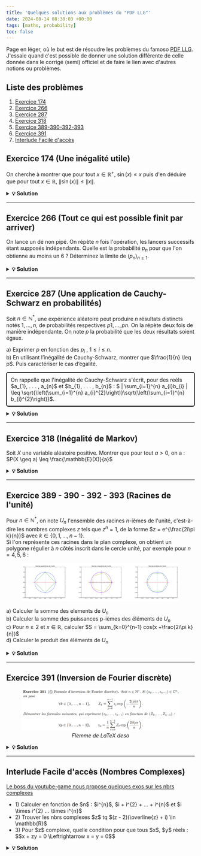 ```yaml
---
title: 'Quelques solutions aux problèmes du "PDF LLG"'
date: 2024-08-14 08:38:03 +00:00
tags: [maths, probability]
toc: false
---
```

<link rel="stylesheet" href="https://cdn.jsdelivr.net/npm/katex@0.13.18/dist/katex.min.css">
<script defer src="https://cdn.jsdelivr.net/npm/katex@0.13.18/dist/katex.min.js"></script>
<script defer src="https://cdn.jsdelivr.net/npm/katex@0.13.18/dist/contrib/auto-render.min.js"></script>
<script>
  document.addEventListener("DOMContentLoaded", function() {
    renderMathInElement(document.body, {
      delimiters: [
        {left: "$$", right: "$$", display: true},
        {left: "$", right: "$", display: false}
      ]
    });
  });
</script>


Page en léger, où le but est de résoudre les problèmes du famoso [PDF LLG](https://www.louislegrand.fr/wp-content/uploads/2022/01/EXOS-TERMINALE3-3-AVECDESSIN.pdf). J'essaie quand c'est possible de donner une solution différente de celle donnée dans le corrigé (semi) officiel et de faire le lien avec d'autres notions ou problèmes.

## Liste des problèmes

1. [Exercice 174](#exercice-174-une-inégalité-utile)
2. [Exercice 266](#exercice-266-tout-ce-qui-est-possible-finit-par-arriver)
3. [Exercice 287](#exercice-287-une-application-de-cauchy-schwarz-en-probabilités)
4. [Exercice 318](#exercice-318-inégalité-de-markov)
5. [Exercice 389-390-392-393](#exercice-389---390---392---393-racines-de-lunité)
6. [Exercice 391](#exercice-391-inversion-de-fourier-discrète)
7. [Interlude Facile d'accès](#interlude-facile-daccès-nombres-complexes)



## Exercice 174 (Une inégalité utile)

On cherche à montrer que pour tout $x \in \mathbb{R}^{+}$, $\sin(x) \leq x$ puis d'en déduire que pour tout $x \in \mathbb{R}$, $\|\sin(x)\| \leq \|x\|$.

<details>
 <summary><strong>💡 Solution</strong></summary>

a) La fonction sinus est bornée par $1$ et $-1$, pour $x$ positif, l'inégalité est donc évidente pour $x \geq 1$, le cas contentieux se situe pour $x \in [0, 1]$.<br>
Dans ce cas-ci, on dérive (on peut le faire etc) deux fois la fonction $f : x \mapsto \sin(x)$, on obtient $f''(x) = -\sin(x) \leq 0$ pour $x \in [0, 1]$, la fonction sinus est donc concave sur cet intervalle et son graphe est en dessous de ses tangentes, en particulier en $x = 0$, dont l'équation de la tangente est $y(0) = f'(0) \times (x - 0) + f(0) = cos(0) \times x + 0 = x$
<br>

On aurait aussi pu étudier la fonction $f : x \mapsto \sin(x) - x$, dont la dérivée sur $\mathbb{R}^{+}$ est $f'(x) = \cos(x) - 1 \leq 0$ car $\cos(x) \leq 1$ pour tout $x \in \mathbb{R}^{+}$, donc $f$ est décroissante sur $\mathbb{R}^{+}$ et $f(x) = \sin(x) - x \leq f(0) = 0$ pour tout $x \in \mathbb{R}^{+}$ donc OK.
<br><br>
b) Si $x$ est positif alors on se ramène au cas précédent, si $x$ est négatif, on a $ \sin(-x) = - sin(x) \leq -x$. Cela se voit aussi graphiquement (par symétrie) : 

<figure style="text-align: center;">
  <img src="/assets/img/maths/sin_x.png" alt="sinx_x">
</figure>

<br><br><strong>Ce que j'ai appris ? </strong><br>

Ce genre d'inégalité peut souvent se faire avec des arguments de convexité/concavité

</details>

<hr>

## Exercice 266 (Tout ce qui est possible finit par arriver)

On lance un dé non pipé. On répète $n$ fois l'opération, les lancers successifs étant supposés indépendants. Quelle est la probabilité $p_n$ pour que l'on obtienne au moins un 6 ? Déterminez la limite de $(p_n)_{n \geq 1}$.

<details>
 <summary><strong>💡 Solution</strong></summary>
On peut considérer l'événement contraire $\overline{A_{k}}$ : "ne pas obtenir 6 lors du k-ième lancer" dont la probabilité est $P(\overline{A_{k}}) = \dfrac{5}{6}$<br>


N'obtenir aucun 6 lors des $n$ lancers est donc l'événement $\overline{A} = \cap_{k=1}^{n} \overline{A_{k}}$ dont la probabilité est, par indépendance des $\overline{A_{k}}$, $P(\overline{A}) = \prod_{k=1}^{n} P(\overline{A_{k}}) = \left(\dfrac{5}{6}\right)^n$<br>


Finalement, la probabilité de l'événement qui nous intéresse $A$ : "obtenir au moins un 6 lors des $n$ lancers" est $p_n = 1 - P(\overline{A}) = 1 - \left(\dfrac{5}{6}\right)^n$, et la limite de $(p_n)_{n \geq 1}$ est donc $1$ (car $\left(\dfrac{5}{6}\right)^n \to 0$).<br>
Tout ce qui est possible finit par arriver !!!

<br><br><strong>Ce que j'ai appris ? </strong><br>

Et voilà, c'était pas bien compliqué. On retiendra que passer au complémentaire est souvent un bon réflexe quand on voit le mot-clé "au moins".

</details>

<hr>


## Exercice 287 (Une application de Cauchy-Schwarz en probabilités)

Soit $n \in \mathbb{N}^*$, une expérience aléatoire peut produire $n$ résultats distincts notés $1, . . . , n$, de probabilités respectives $p1, . . . , pn$. On la répète deux fois de manière indépendante.
On note $p$ la probabilité que les deux résultats soient égaux.

a) Exprimer $p$ en fonction des $p_{i}$ , $1 \leq i \leq n$.<br>
b) En utilisant l’inégalité de Cauchy-Schwarz, montrer que $\frac{1}{n} \leq p$. Puis caractériser le cas d’égalité.<br>

<head>
    <meta charset="UTF-8">
    <meta name="viewport" content="width=device-width, initial-scale=1.0">
    <title>Highlight Text</title>
    <style>
        .highlight-box {
            border: 2px solid #000; /* Border color and thickness */
            padding: 10px; /* Space between the text and the border */
            margin: 10px 0; /* Space above and below the box */
            border-radius: 5px; /* Rounded corners */
        }
    </style>
</head>
<body>
    <div class="highlight-box">
        On rappelle que l'inégalité de Cauchy-Schwarz s'écrit, pour des reéls $a_{1}, . . . , a_{n}$ et $b_{1}, . . . , b_{n}$ : $ | \sum_{i=1}^{n} a_{i}b_{i} | \leq \sqrt{\left(\sum_{i=1}^{n} a_{i}^{2}\right)}\sqrt{\left(\sum_{i=1}^{n} b_{i}^{2}\right)}$.
    </div>
</body>

<details>
 <summary><strong>💡 Solution</strong></summary>
a) Pour que les deux résultats soient égaux, il faut que le premier résultat soit $i$ et le deuxième aussi, donc en sommant sur chaque possibilité, $p = \sum_{i=1}^{n} p_{i}^{2}$<br>   
b) Si l'on considère la somme $\sum_{i=1}^{n} \frac{p_{i}}{\sqrt{n}}$, on peut appliquer l'inégalité de Cauchy-Schwarz avec $a_{i} = p_{i}$ et $b_{i} = \frac{1}{\sqrt{n}}$.<br>
Ce qui nous donne, en passant au carré, $\left(\sum_{i=1}^{n} p_{i} \frac{1}{\sqrt{n}}\right)^{2} \leq \left(\sum_{i=1}^{n} p_{i}^{2}\right)\left(\sum_{i=1}^{n} \frac{1}{\sqrt{n}}^{2}\right)$<br>
Or, par a) $\sum_{i=1}^{n} p_{i}^{2} = p$ et $\sum_{i=1}^{n} (\frac{1}{\sqrt{n}})^{2} = \sum_{i=1}^{n} \frac{1}{n} = n \times \frac{1}{n} = 1$, donc $\left(\sum_{i=1}^{n} p_{i} \frac{1}{\sqrt{n}}\right)^{2} \leq p$.<br>
Le membre de gauche peut se simplifier : $\frac{1}{n} (\sum_{i=1}^{n} p_{i})^{2} = \frac{1}{n}$ car $\sum_{i=1}^{n} p_{i} = 1$.
On a donc bien $\frac{1}{n} \leq p$.<br><br>

Il y a égalité si et seulement il existe $\lambda \in \mathbb{R}$ tel que $\forall i \in \{1, ..., n\}, p_{i} = \lambda \times \frac{1}{\sqrt{n}}$. On se doute bien que seul le cas possible est $p_{i} = \frac{1}{n}$. Un rapide calcul montre que c'est bien le cas.


<br><br><strong>Ce que j'ai appris ? </strong><br>
- Bien se rappeler de l'inégalité de Cauchy-Schwarz, elle est souvent utile en probabilités, un peu d'astuce pour faire apparaitre le $\frac{1}{n}$ et c'est bon.
</details>

<hr>

## Exercice 318 (Inégalité de Markov)

Soit $X$ une variable aléatoire positive. Montrer que pour tout $a > 0$, on a : $P(X \geq a) \leq \frac{\mathbb{E}(X)}{a}$

<details>
 <summary><strong>💡 Solution</strong></summary>

On a deux formules à notre disposition pour l'espérance : <br>$\mathbb{E}(X) = \sum_{x} x P(X = x)$ et $\mathbb{E}(X) = \sum_{\omega \in \Omega} X(\{\omega\}) P(\{\omega\})$<br>

La première formule necessite de connaitre la loi de $X$ (et les valeurs $x$ possibles...), ce qui n'est pas le cas ici. Tout ce que l'on sait, c'est que $X$ est positive (idem pour $a$).<br> On a pas vraiment le choix, on va utiliser la deuxième formule, vu qu'on nous donne aussi un nombre $a$, on peut essayer de distinguer les éléments $\omega$ de $\Omega$ en deux parties : ceux pour lesquels $X(\{\omega\}) \geq a$ et ceux pour lesquels $X(\{\omega\}) < a$.<br><br>

Ce qui nous permet d'écrire $$\mathbb{E}(X) = \sum_{\omega \in \Omega} X(\{\omega\}) P(\{\omega\}) = \sum_{X(\{\omega\}) \geq a}X(\{\omega\}) P(\{\omega\}) + \sum_{X(\{\omega\}) < a}X(\{\omega\}) P(\{\omega\})$$<br>
La terme $\sum_{X(\{\omega\}) < a}X(\{\omega\}) P(\{\omega\})$ est positif ou nul (par définition de $X$) donc $$\mathbb{E}(X) \geq \sum_{X(\{\omega\}) \geq a}X(\{\omega\}) P(\{\omega\}) \geq a \sum_{X(\{\omega\}) \geq a} P(\{\omega\})$$<br><br>
On remarque que $\sum_{X(\{\omega\}) \geq a} P(\{\omega\})$ est exactement la probabilité de l'événement $X \geq a$, par conséquent : $\mathbb{E}(X) \geq a P(X \geq a)$, ce qui nous donne bien l'inégalité de Markov.

<br><br><strong>Ce que j'ai appris ? </strong><br>
- L'inégalité en elle-même qui est utile dans plein de pbs<br>
- Intuitivement, on sait que la moyenne est très sensible aux valeurs extrêmes, donc si on connait cette moyenne, on a une borne supérieure sur la probabilité d'avoir une valeur "extrême" (ici $a$). Par exemple, si on sait que la moyenne des notes d'une classe est $10$, on sait que la probabilité qu'un élève ait une note supérieure ou égale à $19$ est $\leq \frac{10}{19} \approx 0.52$...<br>
- Jongler entre les deux formules d'espérance

</details>

<hr>


## Exercice 389 - 390 - 392 - 393 (Racines de l'unité)

Pour $n \in \mathbb{N}^{*}$, on note $U_{n}$ l'ensemble des racines $n$-ièmes de l'unité, c'est-à-dire les nombres complexes $z$ tels que $z^{n} = 1$, de la forme $z = e^{\frac{2i\pi k}{n}}$ avec $k \in \{0, 1, . . . , n-1\}$.<br>
Si l'on représente ces racines dans le plan complexe, on obtient un polygone régulier à $n$ côtés inscrit dans le cercle unité, par exemple pour $n = 4, 5, 6$ :

<figure style="text-align: center;">
  <img src="/assets/img/maths/racines_unites.png" alt="r">
</figure>


a) Calculer la somme des elements de $U_{n}$ <br>
b) Calculer la somme des puissances p-ièmes des éléments de $U_{n}$ <br>
c) Pour $n \geq 2$ et $x \in \mathbb{R}$, calculer $S = \sum_{k=0}^{n-1} cos(x +\frac{2i\pi k}{n})$ <br> 
d) Calculer le produit des éléments de $U_{n}$ <br>

<details>
 <summary><strong>💡 Solution</strong></summary>
a) Si $n = 1$, $U_{1} = \{1\}$ (une seule racine de l'unité...). Sinon, la somme des éléments de $U_{n}$ est $\sum_{k=0}^{n-1} e^{\frac{2i\pi k}{n}} = \sum_{k=0}^{n-1} (e^{\frac{2i\pi}{n}})^{k}$, on reconnaît la somme d'une suite géométrique de raison $q = e^{\frac{2i\pi}{n}}$ et de premier terme $1$, dont la somme est $\dfrac{1 - q^{n}}{1 - q} = 0$ car $q^{n} = e^{2 i \pi} = 1$. Cela se voit d'ailleurs graphiquement, les racines de l'unité sont les sommets d'un polygone régulier, donc par symétrie, la somme des racines est nulle (les vecteurs "s'annulant").<br>  <br> 
b) On suppose que $n > 1$ et p non nul, on a deux cas. Si $n$ divise $p$, c'est-à-dire si $p = n \times m$ pour un certain $m \in \mathbb{N}^{*}$, alors la somme est $$\sum_{k=0}^{n-1} e^{\frac{2i\pi k p}{n}} = \sum_{k=0}^{n-1} e^{\frac{2i\pi k m n}{n}} = \sum_{k=0}^{n-1} (e^{2i\pi})^{km} = n$$ Sinon, la somme est nulle par le même raisonnement qu'en a).<br>
En fait si n divise p, on s'en convainc facilement, par exemple pour $p = 6$ et $n = 3$ (ici $U_{3} = {1, j, j^2}$), si on prends $j$, on a $j^{6} = (j^{3})^{2}$ et par definition de $j$, $j^{3} = 1$... Bref. <br>
c) On pourrait uniquement utiliser des arguments de trigonométrie : 
$$\sum_{k=0}^{n-1} cos(x +\frac{2\pi k}{n}) = \sum_{k=0}^{n-1} cos(x)cos(\frac{2\pi k}{n}) - sin(x)sin(\frac{2\pi k}{n}) = cos(x) \sum_{k=0}^{n-1} cos(\frac{2\pi k}{n}) - sin(x) \sum_{k=0}^{n-1} sin(\frac{2\pi k}{n}) = cos(x) \times 0 - sin(x) \times 0 = 0$$ (En reconnaissant une somme télescopique, <a href="https://math.stackexchange.com/questions/1530598/how-to-prove-sum-k-1n-cos-frac2-pi-kn-0-for-any-n1"> calcul complet ici</a>).<br>
Mais on peut aussi remarquer que notre somme vaut : $$S = \sum_{k=0}^{n-1} \Re(e^{i(x +\frac{2\pi k}{n})}) = \Re(\sum_{k=0}^{n-1} e^{i(x +\frac{2\pi k}{n})}) = \Re(e^{ix} \sum_{k=0}^{n-1} e^{i\frac{2\pi k}{n}}) = \Re(e^{ix} \times 0) = 0$$ (car la somme des racines de l'unité est nulle cf q d'avant + linéarité de la partie réelle).<br>
d) Le produit est donné par $\prod_{k=0}^{n-1} e^{\frac{2i\pi k}{n}} = e^{\sum_{k=0}^{n-1} \frac{2i\pi k}{n}} = (e^{i \pi})^{n - 1} = (-1)^{n-1}$<br>
On verifie bien que pour $n = 2$, $U_{2} = \{-1, 1\}$, le produit est $-1$ et pour $n = 3$, $U_{3} = \{1, j, j^{2}\}$, le produit est $1$.


<br><br><strong>Ce que j'ai appris ? </strong><br>
Ne pas oublier les cas particuliers, ici $n = 1$ et $p | n$... + Passer aux complexes pour simplifier les calculs puis prendre la partie réelle etc bon réflexe.
</details>

<hr>

## Exercice 391 (Inversion de Fourier discrète)

<figure style="text-align: center;">
  <img src="/assets/img/maths/391.png" alt="r">
  <figcaption style="font-style: italic;">Flemme de LaTeX deso</figcaption>
</figure>

<details>
 <summary><strong>💡 Solution</strong></summary>
Pas 36 solutions pour ce genre d'exercice, on plug la première formule dans la seconde et on regarde ce que ça donne. On a des choses qui ressemblent à des sommes de (puissances de) racines de l'unité, on se doute bien que l'on va devoir utiliser l'exercice précédent pour simplifier le bousin.
<br>
Le cas $n = 1$ se vérifie facilement, on considère ainsi $n > 1$ et $l$, $p$ $\in \{0, ..., n-1\}$ :

$$
\begin{align}
Z_{l} e{^\frac{2 i \pi l p}{n}} = \sum_{j=0}^{n-1}z_{j}e{^\frac{-2 i \pi j l}{n}}e{^\frac{2 i \pi l p}{n}}
& = \sum_{j=0}^{n-1}z_{j}e{^\frac{2 i \pi l (p-j)}{n}}
\end{align}
$$

On injecte $(1)$ dans la seconde formule, ce qui donne :

$$\frac{1}{n} \sum_{l=0}^{n-1}Z_{l} e{^\frac{2 i \pi l p}{n}} = \frac{1}{n} \sum_{l=0}^{n-1} \sum_{j=0}^{n-1}z_{j}e{^\frac{2 i \pi l (p-j)}{n}}$$

On échange les sommes (on peut le faire car les sommes sont finies) et on réarrange un peu les termes :

$$\frac{1}{n} \sum_{l=0}^{n-1}Z_{l} e{^\frac{2 i \pi l p}{n}} = \frac{1}{n} \sum_{j=0}^{n-1}z_{j} \sum_{l=0}^{n-1} (e{^\frac{2 i \pi l}{n}})^{(p-j)}$$

Maintenant, si on prends un peu de recul, on voit que l'on additionne les $z_{j}$ pondérés par des coefficients qui ne sont rien d'autre que des sommes de racines de l'unité à la puissance $p-j$. <br>On peut utiliser l'exercice precedent pour calculer ces sommes, on a quelques cas à traiter :
<ul>
<li>$n = 1$, que l'on a déjà traité.</li>
<li>$n | p-j$, c'est-à-dire si $p-j = n \times m$ pour un certain $m \in \mathbb{N}^{*}$, alors la somme vaudrait $n$, ce qui est impossible car $p \leq n-1$ et $j \leq n-1$ donc $p-j \leq n-1$.</li>
<li>$j = p$, la somme vaut $n$ car $\sum e^{0}$...</li>
<li>Sinon, la somme vaut $0$ par le même raisonnement que l'exercice précédent.</li>
</ul>
<br>
En résumé, tous les coefficients devant les $z_{j}$ sont nuls sauf celui pour lequel $j = p$, et on a bien :
$$\frac{1}{n} \sum_{l=0}^{n-1}Z_{l} e{^\frac{2 i \pi l p}{n}} = \frac{1}{n}(0 + n \times z_{p}) = z_{p}$$ ce qui montre la formule d'inversion de Fourier (discrète).

<br><br><strong>Ce que j'ai appris ? </strong><br>
<ul>
<li>Ne pas avoir peur de se lancer dans des calculs qui ont l'air compliqués à première vue, souvent on peut simplifier les choses en utilisant les bonnes propriétés.</li>
<li>Faudrait que je relise un peu sur la DFT et la FFT, <a href="https://brianmcfee.net/dstbook-site/content/ch07-inverse-dft/Sinusoid.html">ptet ce site qui a l'air bien</a></li>
</ul>
</details>

<hr>

## Interlude Facile d'accès (Nombres Complexes)

<a href="https://youtu.be/_iRQ4_HezGY">Le boss du youtube-game nous propose quelques exos sur les nbrs complexes</a>
<ul>
<li>1) Calculer en fonction de $n$ : $i^{n}$, $i + i^{2} + ... + i^{n}$ et $i \times i^{2} ... \times i^{n}$</li>
<li>2) Trouver les nbrs complexes $z$ tq $(z - 2)(\overline{z} + i) \in \mathbb{R}$</li>
<li>3) Pour $z$ complexe, quelle condition pour que tous $x$, $y$ réels :  $$x + zy = 0 \Leftrightarrow x = y = 0$$</li>
</ul>

<details>
 <summary><strong>💡 Solution</strong></summary>

1) On sait que $i^{n}$ a un cycle de longueur 4 :  $i, -1, -i, 1, i....$ donc $i^{n} = i^{r}$ avec $r$ le reste de la division eucl de $n$ par $4$. Formule compacte pour $n = 2k$ pair, $i^{n} = (-1)^{k}$ sinon pour $n = 2k + 1$ impair, $i^{n} = i \times (-1)^{k}$.<br>
On a simplement $$\prod_{k=1}^{n} i^{k} = i^{\sum_{k=1}^{n}k} = i^{\frac{n(n + 1)}{2}}$$ On se ramène au cas $i^n$ en regardant le reste de la div eucl de $\frac{n(n + 1)}{2}$ par $4$ <br>
Pour la somme $\sum_{k=1}^{n} i^{k}$, on reconnait une suite geo de raison $i$ donc $$\sum_{k=1}^{n} i^{k} = i \times \frac{1 - i^{n}}{1 - i}$$ C'est un bon reflexe de multiplier par le conjugué pour virer $i$ au dénominateur ce qui nous donne $$\sum_{k=1}^{n} i^{k} = \frac{i - 1}{2} \times (1 - i^{n})$$ On calcule la somme suivant le cycle de $i^{n}$ cf ci-dessus <br>
2) On calcule $(z - 2)(\overline{z} + i) = z\overline{z} + iz - 2\overline{z} - 2i = |z|^{2} + i(z - 2) - 2\overline{z} = |z|^{2} - 2a - b + i(a - 2 +2b)$ ($z = a + ib$...). Ce nombre est réel ssi sa partie imaginaire est nulle, c'est-à-dire $a - 2 + 2b = 0 \Leftrightarrow b = 1 - \frac{a}{2}$. La droite d'eq $y = 1 - \frac{x}{2}$ est solution.<br>
3) Soit $z \in \mathbb{C}$, il s'écrit ainsi $z = a + ib$ avec $a,b$ réels. On a donc $$x + zy = x + (a + ib)y = (x + ay) + i(by)$$ Si  $z \in \mathbb{R}$ c'est-à-dire $b = 0$ alors $$x + zy = 0 \Leftrightarrow x + ay = 0$$ On a par ex $a = \frac{-x}{y}$ solution avec $y$ non nul. 
Réciproquement si $z$ n'est pas réel, alors $$x + zy = 0 \Leftrightarrow (x + ay) + i(by) = 0$$ En identifiant partie réelle et imaginaire on a bien $x = y = 0$. Rédaction un peu degueue mais on voit bien que graphiquement si on a un nombre complexe qui n'est pas sur la droite des réels, la seule transformation affine qui le ramènerait sur cette droite est $z \times 0 + 0$..

<br><br><strong>Ce que j'ai appris ? </strong><br>

- Garder en tête le cycle des puissances de $i$ + tjrs identifier partie réelle et imaginaire pour les exos sur les nbrs complexes + $z\overline{z} = |z|^{2}$ + mult par le conjugué pour simplifier les fracs

</details>
